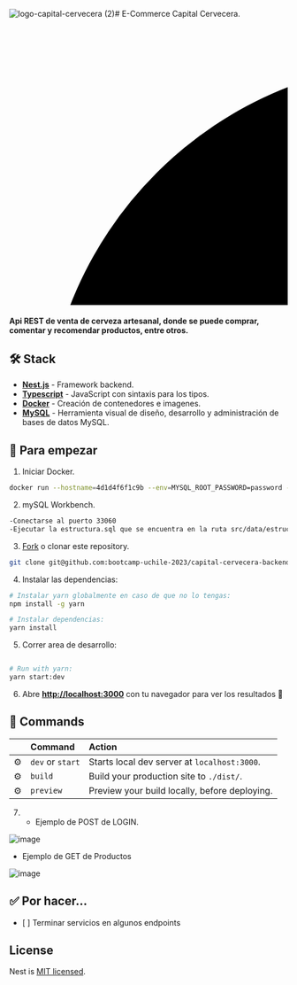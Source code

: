 ![logo-capital-cervecera (2)](https://github.com/bootcamp-uchile-2023/capital-cervecera-backend/assets/141187853/a20d2d6b-8d44-43ba-bb5d-6250034a0f61)# E-Commerce Capital Cervecera.

<svg id="Layer_1" data-name="Layer 1" xmlns="http://www.w3.org/2000/svg" viewBox="0 0 200 200">

  <circle class="cls-4" cx="300" cy="300" r="275"/>
  <g id="Group_of_little_stars" data-name="Group of little stars">
    <polygon class="cls-3" points="193.1 334.77 191.4 340.93 190.08 334.64 183.89 332.98 190.27 332.02 191.84 325.47 193.06 332.24 199.35 333.42 193.1 334.77"/>
    <polygon class="cls-3" points="160.84 311.49 158.16 321.16 156.09 311.28 146.37 308.67 156.38 307.17 158.85 296.88 160.78 307.5 170.64 309.37 160.84 311.49"/>
    <polygon class="cls-3" points="390.44 173.93 388.54 180.78 387.08 173.78 380.19 171.94 387.29 170.87 389.04 163.58 390.4 171.11 397.39 172.43 390.44 173.93"/>
    <polygon class="cls-3" points="179.2 217.05 178.25 220.48 177.51 216.98 174.07 216.05 177.62 215.52 178.49 211.88 179.17 215.64 182.67 216.3 179.2 217.05"/>
    <polygon class="cls-3" points="368.35 241.83 367.49 244.91 366.84 241.77 363.74 240.94 366.93 240.46 367.71 237.18 368.33 240.56 371.47 241.16 368.35 241.83"/>
    <polygon class="cls-3" points="303.7 151.19 302.35 156.05 301.31 151.09 296.43 149.78 301.46 149.02 302.7 143.86 303.66 149.19 308.62 150.13 303.7 151.19"/>
    <polygon class="cls-3" points="192.31 268.89 191.51 271.75 190.9 268.82 188.03 268.05 190.99 267.61 191.72 264.56 192.29 267.71 195.21 268.26 192.31 268.89"/>
    <polygon class="cls-3" points="379.19 228.07 378.34 231.15 377.68 228.01 374.59 227.18 377.78 226.7 378.56 223.42 379.17 226.8 382.31 227.4 379.19 228.07"/>
    <polygon class="cls-3" points="416.36 283.33 415.57 286.19 414.95 283.27 412.08 282.5 415.04 282.05 415.77 279.01 416.34 282.15 419.26 282.7 416.36 283.33"/>
    <polygon class="cls-3" points="249.08 195.65 247.76 200.39 246.75 195.54 241.99 194.27 246.9 193.53 248.11 188.49 249.05 193.69 253.88 194.61 249.08 195.65"/>
    <polygon class="cls-3" points="471.52 408.4 470.67 411.48 470.01 408.34 466.92 407.51 470.11 407.03 470.89 403.75 471.51 407.14 474.65 407.73 471.52 408.4"/>
    <polygon class="cls-3" points="453.36 254.19 452.57 257.06 451.96 254.13 449.08 253.36 452.05 252.92 452.78 249.87 453.35 253.01 456.27 253.57 453.36 254.19"/>
    <polygon class="cls-3" points="431.62 347.7 430.14 353.04 429 347.58 423.63 346.14 429.16 345.31 430.53 339.63 431.59 345.49 437.04 346.52 431.62 347.7"/>
  </g>
  <path class="cls-2" d="m300,45.42c-140.6,0-254.58,113.98-254.58,254.58s113.98,254.58,254.58,254.58,254.58-113.98,254.58-254.58S440.6,45.42,300,45.42Zm0,424.14c-93.65,0-169.56-75.92-169.56-169.56s75.92-169.56,169.56-169.56,169.56,75.92,169.56,169.56-75.92,169.56-169.56,169.56Z"/>
  <g>
    <path class="cls-4" d="m162.8,136.43c-6.75-9.58-4.22-21.61,5.67-28.59,5.49-3.87,11.49-5.1,17.04-3.58l-1.65,7.68c-3.86-.95-7.44-.33-10.61,1.91-5.95,4.19-7.23,11.34-3,17.33,4.22,5.99,11.39,7.19,17.33,3,3.18-2.24,4.96-5.4,5.33-9.4l7.79,1.03c-.41,5.79-3.58,11.02-9.12,14.92-9.85,6.94-22.03,5.27-28.78-4.31Z"/>
    <path class="cls-4" d="m237.56,93.52l7.99,19.71-8.34,3.38-3.5-8.65-16.47,6.68,3.5,8.65-8.23,3.34-7.99-19.71c-4.44-10.96-.23-19.62,9.66-23.63,9.88-4.01,18.94-.73,23.38,10.23Zm-6.56,7.75l-2.09-5.15c-2.48-6.12-6.97-7.72-11.91-5.72-4.99,2.02-7.04,6.27-4.56,12.4l2.09,5.15,16.47-6.68Z"/>
    <path class="cls-4" d="m287,80.45c1.34,8.56-4.24,14.89-14.5,16.5l-7.74,1.21,1.66,10.59-8.89,1.39-6.02-38.41,16.62-2.61c10.26-1.61,17.51,2.71,18.86,11.32Zm-9,1.41c-.66-4.22-3.79-6.26-9.23-5.41l-7.24,1.14,2.09,13.33,7.24-1.14c5.43-.85,7.79-3.75,7.13-7.92Z"/>
    <path class="cls-4" d="m315.41,73.92l-.76,24.42,6.72.21-.22,7.22-22.48-.7.22-7.22,6.77.21.76-24.42-6.77-.21.22-7.22,22.48.7-.22,7.22-6.72-.21Z"/>
    <path class="cls-4" d="m365.27,85.31c-2.86-2.59-6.04-4.5-9.72-5.84l-6.51,31.03-8.8-1.85,6.51-31.03c-3.86-.24-7.59.22-11.31,1.43l-1.61-7.2c5.93-2.05,12.51-2.31,18.87-.98,6.41,1.35,12.39,4.25,16.94,8.49l-4.37,5.95Z"/>
    <path class="cls-4" d="m410.22,110.54l-8.65,19.43-8.22-3.66,3.79-8.52-16.23-7.23-3.8,8.52-8.12-3.62,8.65-19.43c4.81-10.8,13.98-13.77,23.72-9.44s13.66,13.14,8.85,23.94Zm-10.14.65l2.26-5.07c2.69-6.04.73-10.37-4.14-12.54-4.92-2.19-9.4-.72-12.09,5.31l-2.26,5.07,16.23,7.23Z"/>
    <path class="cls-4" d="m435.09,105.44l7.25,5.32-18.67,25.43,15.71,11.53-4.34,5.91-22.96-16.86,23-31.33Z"/>
  </g>
  <g>
    <path class="cls-3" d="m70.1,297.33h-5c0-8.89,3.55-14.02,3.7-14.23l.75-1.06h1.3c5.94,0,10.93,4.2,11.14,4.37l-3.24,3.81,1.62-1.9-1.62,1.91s-3.01-2.5-6.51-3.07c-.82,1.7-2.14,5.21-2.14,10.18Z"/>
    <path class="cls-3" d="m99.6,285.64h-5c0-5.93-5.49-10.86-8.09-12.86-2.6,2-8.09,6.93-8.09,12.86h-5c0-10.5,11.27-17.74,11.75-18.05l1.34-.84,1.34.84c.48.3,11.75,7.55,11.75,18.05Z"/>
    <path class="cls-3" d="m99.6,299.93h-5c0-6.95-5.48-12.15-8.09-14.23-2.6,2.08-8.09,7.28-8.09,14.23h-5c0-11.84,11.27-19.13,11.75-19.44l1.34-.85,1.34.85c.48.3,11.75,7.59,11.75,19.44Z"/>
    <path class="cls-3" d="m86.51,323.15c-18.73,0-25-16.95-25.69-25.92l-.21-2.69h2.7c13.02,0,19.97,6.79,23.2,11.42,3.23-4.63,10.18-11.42,23.2-11.42h2.7l-.21,2.69c-.69,8.96-6.96,25.92-25.69,25.92Zm-20.27-23.47c1.2,5.82,5.51,18.47,20.27,18.47,7.86,0,13.72-3.52,17.41-10.48,1.57-2.95,2.41-5.91,2.85-7.99-13.48,1.35-17.74,11.79-17.92,12.27l-2.36,6-2.31-6.01c-.18-.46-4.45-10.91-17.93-12.26Z"/>
    <path class="cls-3" d="m107.93,297.33h-5c0-4.97-1.31-8.47-2.14-10.18-3.5.57-6.48,3.04-6.51,3.07l-3.24-3.81c.21-.18,5.2-4.37,11.14-4.37h1.3l.75,1.06c.15.21,3.7,5.34,3.7,14.23Z"/>
    <rect class="cls-3" x="84.01" y="320.65" width="5" height="9.65"/>
  </g>
  <g>
    <path class="cls-3" d="m492.76,297.33h-5c0-8.89,3.55-14.02,3.7-14.23l.75-1.06h1.3c5.94,0,10.93,4.2,11.14,4.37l-3.24,3.81,1.62-1.9-1.62,1.91s-3.01-2.5-6.51-3.07c-.82,1.7-2.14,5.2-2.14,10.18Z"/>
    <path class="cls-3" d="m522.27,285.64h-5c0-5.87-5.5-10.84-8.09-12.86-2.6,2.01-8.08,6.93-8.08,12.86h-5c0-10.5,11.27-17.74,11.75-18.05l1.34-.84,1.34.84c.48.3,11.75,7.55,11.75,18.05Z"/>
    <path class="cls-3" d="m522.27,299.93h-5c0-6.99-5.48-12.17-8.08-14.23-2.6,2.07-8.09,7.28-8.09,14.23h-5c0-11.84,11.27-19.13,11.75-19.44l1.34-.85,1.34.85c.48.3,11.75,7.59,11.75,19.44Z"/>
    <path class="cls-3" d="m509.18,323.15c-18.73,0-25-16.95-25.69-25.92l-.21-2.69h2.7c13.02,0,19.97,6.79,23.2,11.42,3.23-4.63,10.18-11.42,23.2-11.42h2.7l-.21,2.69c-.69,8.96-6.96,25.92-25.69,25.92Zm-20.27-23.47c1.2,5.82,5.51,18.47,20.27,18.47s19.07-12.65,20.27-18.47c-13.49,1.35-17.75,11.79-17.94,12.27l-2.36,6-2.31-6.01c-.18-.46-4.45-10.91-17.94-12.26Z"/>
    <path class="cls-3" d="m530.6,297.33h-5c0-4.97-1.31-8.47-2.14-10.18-3.5.57-6.48,3.04-6.51,3.07l-3.24-3.81c.21-.18,5.2-4.37,11.14-4.37h1.3l.75,1.06c.15.21,3.7,5.34,3.7,14.23Z"/>
    <rect class="cls-3" x="506.68" y="320.65" width="5" height="9.65"/>
  </g>
  <g>
    <path class="cls-4" d="m100.8,384.21c10.28-5.62,21.96-1.75,27.76,8.88,3.22,5.9,3.77,11.99,1.63,17.34l-7.45-2.51c1.38-3.73,1.17-7.35-.69-10.76-3.49-6.38-10.45-8.47-16.88-4.95-6.43,3.52-8.44,10.5-4.95,16.88,1.86,3.41,4.8,5.54,8.73,6.37l-1.91,7.63c-5.71-1.06-10.54-4.81-13.79-10.75-5.78-10.58-2.74-22.49,7.55-28.11Z"/>
    <path class="cls-4" d="m143.15,469.34c-4.38-.97-9.52-4.2-13.85-8.74-8.31-8.72-9.11-16.64-4.24-21.27,3.06-2.91,7.19-3.32,11-1.58-.94-3.32,0-6.6,2.53-9.01,4.42-4.21,12.15-3.91,20.39,4.73,3.52,3.7,6.21,8.04,7.41,11.81l-6.71,2.94c-1.25-3.72-3.21-6.83-5.74-9.49-4.14-4.34-7.46-4.93-9.51-2.98-1.93,1.84-1.75,4.28,1.04,7.21l7.32,7.68-5.15,4.9-7.7-8.08c-3.07-3.22-5.99-4.03-8.16-1.96-2.13,2.03-1.59,5.5,3.05,10.37,3.14,3.3,7.48,5.99,11.31,6.79l-2.99,6.68Z"/>
    <path class="cls-4" d="m184.04,501.99l-.78-13.14-.38-.23-6.69-4.07-5.62,9.25-7.69-4.67,20.19-33.21,14.38,8.74c8.87,5.39,11.63,13.37,7.1,20.82-3.03,4.98-7.76,7.11-13.21,6.33l.96,15.2-8.26-5.02Zm9.17-31.33l-6.26-3.81-7.04,11.58,6.26,3.81c4.7,2.85,8.4,2.11,10.59-1.49,2.22-3.65,1.15-7.23-3.55-10.09Z"/>
    <path class="cls-4" d="m266.02,490.92l-26.56,33-8.57-2.36-5.83-41.94,9.37,2.58,4.02,29.91,18.95-23.58,8.62,2.38Z"/>
    <path class="cls-4" d="m312.85,528.07c-3.76,2.44-9.67,3.84-15.95,3.74-12.05-.2-18.24-5.18-18.13-11.9.07-4.22,2.68-7.45,6.59-8.95-3.03-1.66-4.7-4.63-4.64-8.13.1-6.11,5.74-11.4,17.68-11.21,5.11.08,10.09,1.22,13.61,3l-2.61,6.85c-3.53-1.72-7.12-2.5-10.79-2.56-6-.1-8.75,1.86-8.8,4.69-.04,2.67,1.82,4.25,5.87,4.32l10.61.17-.12,7.11-11.16-.18c-4.44-.07-7.08,1.44-7.13,4.44-.05,2.94,2.81,4.99,9.53,5.1,4.55.07,9.52-1.12,12.77-3.29l2.67,6.82Z"/>
    <path class="cls-4" d="m332.84,509.55c-2.9-11.35,3.75-21.7,15.48-24.69,6.51-1.66,12.55-.68,17.2,2.72l-4.28,6.59c-3.27-2.26-6.83-2.96-10.59-2-7.05,1.8-10.79,8.02-8.98,15.13,1.81,7.1,8.08,10.78,15.13,8.98,3.77-.96,6.56-3.28,8.33-6.88l6.91,3.74c-2.44,5.26-7.27,9.02-13.83,10.69-11.68,2.98-22.46-2.92-25.36-14.27Z"/>
    <path class="cls-4" d="m425.79,489.48c-2.01,4-6.4,8.2-11.87,11.29-10.5,5.92-18.36,4.75-21.66-1.11-2.07-3.68-1.46-7.78,1.16-11.05-3.45.1-6.4-1.62-8.12-4.67-3-5.32-.81-12.74,9.59-18.61,4.45-2.51,9.32-4.05,13.26-4.29l1.21,7.22c-3.91.29-7.41,1.44-10.6,3.24-5.22,2.95-6.61,6.02-5.22,8.49,1.31,2.32,3.72,2.75,7.25.76l9.24-5.21,3.49,6.19-9.72,5.48c-3.87,2.18-5.38,4.82-3.91,7.43,1.45,2.56,4.94,2.89,10.8-.42,3.97-2.24,7.64-5.78,9.36-9.29l5.75,4.54Z"/>
    <path class="cls-4" d="m467.48,457.8l-12.94-2.46-.32.31-5.58,5.49,7.59,7.72-6.41,6.31-27.26-27.71,11.99-11.8c7.4-7.28,15.81-8,21.93-1.79,4.09,4.16,4.99,9.27,2.91,14.36l14.98,2.79-6.89,6.78Zm-28.14-16.56l-5.22,5.14,9.5,9.66,5.22-5.14c3.92-3.86,4.11-7.62,1.15-10.63-3-3.05-6.73-2.88-10.65.97Z"/>
    <path class="cls-4" d="m491.12,386.11l18.53,10.43-4.41,7.84-8.13-4.58-8.72,15.48,8.13,4.58-4.36,7.74-18.53-10.43c-10.31-5.8-12.4-15.2-7.17-24.49s14.36-12.37,24.66-6.57Zm-.3,10.15l-4.84-2.72c-5.76-3.24-10.26-1.7-12.87,2.95-2.64,4.69-1.6,9.29,4.16,12.54l4.84,2.72,8.72-15.48Z"/>
  </g>
  <g id="UIeOHn">
    <g>
      <path class="cls-2" d="m238.56,398.43c-2.61,0-6.37-2.02-9.08-3.76-5.52-3.55-8.46-8.93-8.48-15.53-.09-29.97-.08-59.94-.04-89.91,0-1.84-.34-2.71-2.36-3.23-6.49-1.66-11.08-7.58-11.15-14.59-.14-14.74-.3-29.49.03-44.23.33-14.57,13.66-24.06,27.8-20.29.39.1.79.17,1.26.26,2.61-11.39,9.25-18.86,20.87-20.97,10.09-1.83,18.14,1.91,25.48,11.24.61-.24,1.29-.51,1.97-.79,9.9-4.07,20.84-1.66,28.06,6.27,1.04,1.14,1.84,1.31,3.34.81,8.85-2.95,17.98.02,24.05,7.67,5.21,6.56,5.65,15.82,1.16,23.59-.33.57-.49,1.38-.41,2.04.26,2.1.88,4.18.96,6.28.16,4.14.05,8.28.05,12.63.89.05,1.62.12,2.35.12,7.06,0,14.13.12,21.18-.02,16.39-.32,23.77,9.68,26.14,22.26.59,3.11.85,6.32.87,9.49.08,18.34.04,36.69.03,55.03,0,5.36-.71,10.62-2.59,15.67-3.82,10.27-11.8,15.64-23.45,15.73-7.34.06-14.68.01-22.02.01-.75,0-1.5,0-2.31,0-.2,2.79-.11,5.45-.62,7.98-1.7,8.42-6.95,13.56-15.21,15.71-.51.13-1.01.35-1.51.52h-86.41Zm.39-137.45c0,3.34.04,6.51,0,9.67-.09,6.07-2.63,10.75-7.86,13.98-.6.37-1.14,1.36-1.15,2.07-.07,30.67-.11,61.33-.08,92,0,5.88,5.13,10.76,11,10.75,18.42-.03,36.83-.08,55.25-.09,8.65,0,17.31.09,25.96.11,5.36.01,9.94-3.72,10.87-9.01.33-1.88.22-3.85.22-5.78,0-43.75-.01-87.5.06-131.25,0-2.16-.61-2.67-2.67-2.61-5.6.14-11.21.05-16.82.05-2.06,0-4.13,0-6.35,0,.14,13.22-5.22,22.94-17.99,26.87-11.89,3.66-21.51-.74-28.81-10.7-6.51,4.91-13.62,6.36-21.61,3.94Zm-22.54-11.88c0,6.99-.02,13.98.02,20.97,0,1.16.06,2.38.42,3.47,1.01,3.1,4.1,4.89,7.36,4.41,3.13-.46,5.58-3.16,5.62-6.49.08-5.67.02-11.35.05-17.03,0-.89.05-1.82.3-2.66.79-2.77,3.77-4.01,6.29-2.65.78.42,1.47,1.03,2.19,1.56,5.93,4.38,14.51,2.82,18.36-3.4,1.32-2.13,2.59-4.23,5.56-3.77,2.88.45,3.44,2.84,4.12,5.13,2.28,7.61,9.34,12.02,17.7,11.11,7.01-.77,13.03-7.1,13.56-14.39.18-2.48.11-4.98.13-7.47.03-4.44,1.59-6.03,5.97-6.03,8.93,0,17.86-.06,26.79.05,1.66.02,2.52-.64,3.25-1.93,2.73-4.78,1.89-10.72-2.11-14.69-4.03-4-10.3-4.77-15.32-1.88-4.19,2.41-5.86,1.97-8.44-2.19-3.59-5.79-10.39-8.88-16.96-7.21-2.67.67-5.13,2.24-7.62,3.53-2.51,1.3-5.01.7-6.37-1.76-.37-.66-.63-1.38-.92-2.08-4.14-9.83-16.89-12.94-25-6.03-5.41,4.61-6.83,10.46-5.15,17.23.55,2.23-.12,3.98-1.82,5.06-1.82,1.16-3.67.98-5.53-.54-.91-.74-1.74-1.61-2.72-2.23-4.2-2.66-8.6-2.95-12.99-.61-4.48,2.38-6.68,6.3-6.72,11.35-.06,7.06-.01,14.12-.02,21.18Zm125.8,116.04c9.16,0,18.09.23,27.01-.08,5.67-.2,9.6-3.49,11.87-8.71,1.94-4.47,2.5-9.17,2.5-13.98.02-18,.12-36,0-54-.02-3.7-.44-7.48-1.3-11.07-1.98-8.26-7.24-12.17-15.71-12.18-7.41-.01-14.82,0-22.23,0-.67,0-1.34,0-2.12,0v15.94c3.49,0,6.86-.02,10.23,0,9.04.08,14.33,4.37,16.21,13.19.33,1.55.62,3.15.62,4.72-.02,11.56.12,23.12-.27,34.67-.26,7.81-4.77,13.33-11.5,14.99-2.05.5-4.25.45-6.39.5-2.95.08-5.9.02-8.93.02v16.01Zm.07-24.94c4.05,0,7.92.08,11.78-.03,2.69-.07,4.58-1.54,5.4-4.1.46-1.43.82-2.96.83-4.45.07-10.99.07-21.99,0-32.98-.01-1.55-.4-3.16-.91-4.64-.75-2.19-2.39-3.67-4.75-3.76-4.06-.14-8.12-.04-12.34-.04v50Z"/>
      <path class="cls-2" d="m253.95,319.6c0,11.76,0,23.52,0,35.28,0,.76.03,1.53-.09,2.28-.36,2.28-2.26,3.91-4.44,3.88-2.12-.02-3.86-1.52-4.28-3.77-.15-.81-.21-1.64-.21-2.47-.01-23.45,0-46.9,0-70.36,0-4.07,1.53-6.19,4.47-6.24,3.01-.05,4.56,2.08,4.56,6.31,0,11.69,0,23.38,0,35.07Z"/>
      <path class="cls-2" d="m266.36,319.61c0-12.04-.01-24.07,0-36.11,0-3.6,2.07-5.64,5.14-5.19,1.93.28,3.13,1.41,3.58,3.26.23.93.26,1.92.26,2.88.01,23.45.01,46.9,0,70.35,0,.69-.01,1.39-.11,2.07-.35,2.56-2.24,4.28-4.56,4.18-2.38-.1-4.22-1.9-4.28-4.49-.1-4.29-.04-8.58-.04-12.86,0-8.02,0-16.05,0-24.07Z"/>
      <path class="cls-2" d="m287.68,319.51c0-11.69,0-23.38.01-35.07,0-.96.08-1.94.29-2.87.45-2,2.16-3.32,4.19-3.35,1.93-.03,3.68,1.16,4.2,3.05.27.98.33,2.04.34,3.07.02,23.52.01,47.04.01,70.56,0,4.02-1.62,6.19-4.56,6.14-2.93-.05-4.48-2.2-4.48-6.25,0-11.76,0-23.52,0-35.28Z"/>
      <path class="cls-2" d="m317.91,319.62c0,11.76,0,23.52,0,35.28,0,.76.02,1.53-.11,2.27-.4,2.3-2.28,3.9-4.45,3.86-2.12-.04-3.84-1.54-4.26-3.79-.14-.74-.2-1.51-.2-2.26,0-23.59-.01-47.18,0-70.77,0-3.33,1.08-5.22,3.26-5.82,3.03-.82,5.59,1.14,5.74,4.49.1,2.14.02,4.29.02,6.43,0,10.1,0,20.2,0,30.3Z"/>
    </g>
  </g>
  <g>
    <g>
      <path class="cls-1" d="m369.21,365.05c5.67-.2,9.6-3.49,11.87-8.71,1.12-2.57,1.76-5.22,2.12-7.92-4.39-2.87-8.81-5.65-16.28-6.86-1.99,3.56-5.27,6.04-9.4,7.05-2.05.5-4.25.45-6.39.5-2.95.08-5.9.02-8.93.02v16.01c9.16,0,18.09.23,27.01-.08Z"/>
      <path class="cls-1" d="m411.06,356.85c-9,0-14.86-1.49-19.46-3.56-.38,1.75-.88,3.48-1.51,5.19-3.82,10.27-11.8,15.64-23.45,15.73-7.34.06-14.68.01-22.01.01-.75,0-1.5,0-2.31,0-.2,2.79-.11,5.45-.62,7.98-.06.29-.13.57-.2.85,4.81-1.41,10.28-2.34,16.87-2.34,27.27,0,23.28,15.93,52.7,15.93,19.6,0,25.6-7.07,35.94-11.79,7.81-13.54,13.79-28.27,17.63-43.84-25.31,1.22-25.37,15.84-53.56,15.84Z"/>
      <path class="cls-1" d="m221.89,385.02c-.58-1.83-.88-3.8-.89-5.89-.03-11.17-.04-22.33-.05-33.5-10.84,4.7-17.49,11.21-31.4,11.21-20.87,0-36.94-14.65-54.18-15.85,3.94,15.99,10.15,31.08,18.26,44.92,11.04,4.65,22.49,10.72,35.92,10.72,14.31,0,20.94-6.9,32.34-11.62Z"/>
    </g>
    <path class="cls-1" d="m358.37,415.71c-27.27,0-35.54,15.93-56.37,15.93s-26.66-15.93-56.68-15.93-33.56,14.39-52.68,15.81c22.27,18.24,49.28,30.92,78.89,35.93,9.26,1.57,18.77,2.39,28.48,2.39s19.22-.83,28.48-2.39c29.6-5.01,56.59-17.68,78.86-35.91-25.38-1.3-22.93-15.83-48.98-15.83Z"/>
    <path class="cls-4" d="m411.06,396.64c-29.41,0-25.43-15.93-52.7-15.93-6.58,0-12.06.93-16.87,2.34-1.88,7.91-7.03,12.78-15.01,14.86-.51.13-1.01.35-1.51.52h-86.41c-2.61,0-6.37-2.02-9.08-3.76-3.77-2.42-6.34-5.71-7.59-9.65-11.41,4.72-18.03,11.62-32.34,11.62-13.43,0-24.87-6.07-35.92-10.72,10.22,17.43,23.45,32.87,39,45.6,19.12-1.42,24.14-15.81,52.68-15.81,30.03,0,35.85,15.93,56.68,15.93s29.11-15.93,56.37-15.93,23.6,14.53,48.98,15.83c15.87-13,29.35-28.82,39.66-46.69-10.34,4.72-16.34,11.79-35.94,11.79Z"/>
  </g>
</svg>


#### Api REST de venta de cerveza artesanal, donde se puede comprar, comentar y recomendar productos, entre otros.  

## 🛠️ Stack

- [**Nest.js**](https://nestjs.com/) - Framework backend.
- [**Typescript**](https://www.typescriptlang.org/) - JavaScript con sintaxis para los tipos.
- [**Docker**](https://www.docker.com/products/docker-desktop/) - Creación de contenedores e imagenes.
- [**MySQL**](https://www.mysql.com/products/workbench/) - Herramienta visual de diseño, desarrollo y administración de bases de datos MySQL.

## 🚀 Para empezar

1. Iniciar Docker.

```bash
docker run --hostname=4d1d4f6f1c9b --env=MYSQL_ROOT_PASSWORD=password --env=PATH=/usr/local/sbin:/usr/local/bin:/usr/sbin:/usr/bin:/sbin:/bin --env=GOSU_VERSION=1.16 --env=MYSQL_MAJOR=innovation --env=MYSQL_VERSION=8.1.0-1.el8 --env=MYSQL_SHELL_VERSION=8.0.34-1.el8 --volume=/var/lib/mysql -p 33060:3306 --restart=no --runtime=runc -d mysql
```

2. mySQL Workbench.

```bash
-Conectarse al puerto 33060
-Ejecutar la estructura.sql que se encuentra en la ruta src/data/estructura.sql. ( contiene tabla, relaciones y seeds basicos).
```
   
3. [Fork]() o clonar este repository.

```bash
git clone git@github.com:bootcamp-uchile-2023/capital-cervecera-backend.git
```

4. Instalar las dependencias:

```bash
# Instalar yarn globalmente en caso de que no lo tengas:
npm install -g yarn

# Instalar dependencias:
yarn install


```

5. Correr area de desarrollo:

```bash

# Run with yarn:
yarn start:dev
```

6. Abre [**http://localhost:3000**](http://localhost:3000/) con tu navegador para ver los resultados 🚀


## 🧞 Commands

|     | Command          | Action                                        |
| :-- | :--------------- | :-------------------------------------------- |
| ⚙️  | `dev` or `start` | Starts local dev server at `localhost:3000`.  |
| ⚙️  | `build`          | Build your production site to `./dist/`.      |
| ⚙️  | `preview`        | Preview your build locally, before deploying. |



7. - Ejemplo de POST de  LOGIN.
   
![image](https://github.com/bootcamp-uchile-2023/capital-cervecera-backend/assets/141187853/3ec40785-cd2d-4eae-87f2-c08f5fa820f7)


  - Ejemplo de GET de Productos

![image](https://github.com/bootcamp-uchile-2023/capital-cervecera-backend/assets/141187853/f6c2b197-a0ab-4094-a3de-f7155eeaf6f1)






## ✅ Por hacer...

- [ ] Terminar servicios en algunos endpoints


## License

Nest is [MIT licensed](LICENSE).
